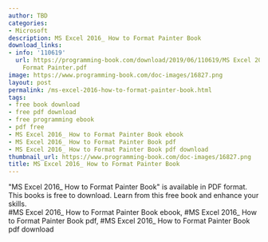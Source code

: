 ```yaml
---
author: TBD
categories:
- Microsoft
description: MS Excel 2016_ How to Format Painter Book
download_links:
- info: '110619'
  url: https://programming-book.com/download/2019/06/110619/MS Excel 2016_ How to
    Format Painter.pdf
image: https://www.programming-book.com/doc-images/16827.png
layout: post
permalink: /ms-excel-2016-how-to-format-painter-book.html
tags:
- free book download
- free pdf download
- free programming ebook
- pdf free
- MS Excel 2016_ How to Format Painter Book ebook
- MS Excel 2016_ How to Format Painter Book pdf
- MS Excel 2016_ How to Format Painter Book pdf download
thumbnail_url: https://www.programming-book.com/doc-images/16827.png
title: MS Excel 2016_ How to Format Painter Book
---
```


 
<div class="item-desc text-justify">
  "MS Excel 2016_ How to Format Painter Book" is available in PDF format. This books is free to download. Learn from this free book and enhance your skills.
  <br>
  #MS Excel 2016_ How to Format Painter Book ebook, #MS Excel 2016_ How to Format Painter Book pdf, #MS Excel 2016_ How to Format Painter Book pdf download
</div>